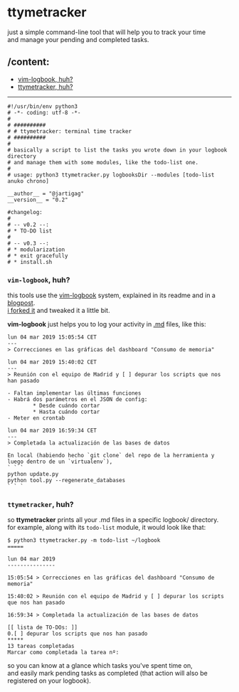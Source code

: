 # ttymetracker

just a simple command-line tool that will help you to track your time  
and manage your pending and completed tasks.

## /content:

- [vim-logbook, huh?](#vim-logbook-huh)
- [ttymetracker, huh?](#ttymetracker-huh)

---------

```
#!/usr/bin/env python3
# -*- coding: utf-8 -*-
#
# ##########
# # ttymetracker: terminal time tracker
# ##########
#
# basically a script to list the tasks you wrote down in your logbook directory
# and manage them with some modules, like the todo-list one.
#
# usage: python3 ttymetracker.py logbooksDir --modules [todo-list anuko chrono]

__author__ = "@jartigag"
__version__ = "0.2"

#changelog:
#
# -- v0.2 --:
# * TO-DO list
#
# -- v0.3 --:
# * modularization
# * exit gracefully
# * install.sh
```

### `vim-logbook`, huh?
this tools use the [vim-logbook](https://github.com/jamesroutley/vim-logbook) system, explained in its readme and in a [blogpost](https://routley.io/tech/2017/11/23/logbook.html).  
[i forked it](https://github.com/jartigag/vim-logbook) and tweaked it a little bit.

**vim-logbook** just helps you to log your activity in [.md](https://en.wikipedia.org/wiki/Markdown) files, like this:
```
lun 04 mar 2019 15:05:54 CET
---
> Correcciones en las gráficas del dashboard "Consumo de memoria"

lun 04 mar 2019 15:40:02 CET
---
> Reunión con el equipo de Madrid y [ ] depurar los scripts que nos han pasado

- Faltan implementar las últimas funciones
- Habrá dos parámetros en el JSON de config:
        * Desde cuándo cortar
        * Hasta cuándo cortar
- Meter en crontab

lun 04 mar 2019 16:59:34 CET
---
> Completada la actualización de las bases de datos

En local (habiendo hecho `git clone` del repo de la herramienta y luego dentro de un `virtualenv`),
` ` `
python update.py
python tool.py --regenerate_databases
` ` `
```

### `ttymetracker`, huh?
so **ttymetracker** prints all your .md files in a specific logbook/ directory.  
for example, along with its `todo-list` module, it would look like that:
```
$ python3 ttymetracker.py -m todo-list ~/logbook
=====

lun 04 mar 2019
---------------

15:05:54 > Correcciones en las gráficas del dashboard "Consumo de memoria"

15:40:02 > Reunión con el equipo de Madrid y [ ] depurar los scripts que nos han pasado

16:59:34 > Completada la actualización de las bases de datos

[[ lista de TO-DOs: ]]
0.[ ] depurar los scripts que nos han pasado
*****
13 tareas completadas
Marcar como completada la tarea nº: 
```
so you can know at a glance which tasks you've spent time on,  
and easily mark pending tasks as completed (that action will also be registered on your logbook).
